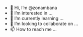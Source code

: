 - 👋 Hi, I’m @zonambana
- 👀 I’m interested in ...
- 🌱 I’m currently learning ...
- 💞️ I’m looking to collaborate on ...
- 📫 How to reach me ...

<!---
zonambana/zonambana is a ✨ special ✨ repository because its `README.md` (this file) appears on your GitHub profile.
You can click the Preview link to take a look at your changes.
--->
